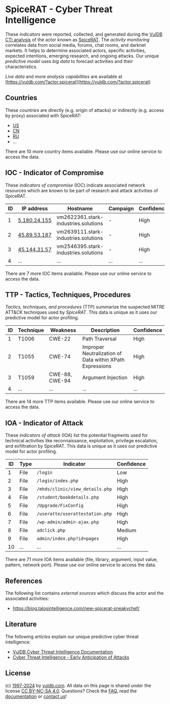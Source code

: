 # SpiceRAT - Cyber Threat Intelligence

These _indicators_ were reported, collected, and generated during the [VulDB CTI analysis](https://vuldb.com/?kb.cti) of the actor known as [SpiceRAT](https://vuldb.com/?actor.spicerat). The _activity monitoring_ correlates data from social media, forums, chat rooms, and darknet markets. It helps to determine associated actors, specific activities, expected intentions, emerging research, and ongoing attacks. Our unique _predictive model_ uses _big data_ to forecast activities and their characteristics.

_Live data_ and more _analysis capabilities_ are available at [https://vuldb.com/?actor.spicerat](https://vuldb.com/?actor.spicerat)

## Countries

These _countries_ are directly (e.g. origin of attacks) or indirectly (e.g. access by proxy) associated with SpiceRAT:

* [US](https://vuldb.com/?country.us)
* [CN](https://vuldb.com/?country.cn)
* [RU](https://vuldb.com/?country.ru)
* ...

There are 10 more country items available. Please use our online service to access the data.

## IOC - Indicator of Compromise

These _indicators of compromise_ (IOC) indicate associated network resources which are known to be part of research and attack activities of SpiceRAT.

ID | IP address | Hostname | Campaign | Confidence
-- | ---------- | -------- | -------- | ----------
1 | [5.180.24.155](https://vuldb.com/?ip.5.180.24.155) | vm2622361.stark-industries.solutions | - | High
2 | [45.89.53.187](https://vuldb.com/?ip.45.89.53.187) | vm2639111.stark-industries.solutions | - | High
3 | [45.144.31.57](https://vuldb.com/?ip.45.144.31.57) | vm2546395.stark-industries.solutions | - | High
4 | ... | ... | ... | ...

There are 7 more IOC items available. Please use our online service to access the data.

## TTP - Tactics, Techniques, Procedures

_Tactics, techniques, and procedures_ (TTP) summarize the suspected MITRE ATT&CK techniques used by _SpiceRAT_. This data is unique as it uses our predictive model for actor profiling.

ID | Technique | Weakness | Description | Confidence
-- | --------- | -------- | ----------- | ----------
1 | T1006 | CWE-22 | Path Traversal | High
2 | T1055 | CWE-74 | Improper Neutralization of Data within XPath Expressions | High
3 | T1059 | CWE-88, CWE-94 | Argument Injection | High
4 | ... | ... | ... | ...

There are 14 more TTP items available. Please use our online service to access the data.

## IOA - Indicator of Attack

These _indicators of attack_ (IOA) list the potential fragments used for technical activities like reconnaissance, exploitation, privilege escalation, and exfiltration by SpiceRAT. This data is unique as it uses our predictive model for actor profiling.

ID | Type | Indicator | Confidence
-- | ---- | --------- | ----------
1 | File | `/login` | Low
2 | File | `/login/index.php` | High
3 | File | `/mhds/clinic/view_details.php` | High
4 | File | `/student/bookdetails.php` | High
5 | File | `/Upgrade/FixConfig` | High
6 | File | `/useratte/userattestation.php` | High
7 | File | `/wp-admin/admin-ajax.php` | High
8 | File | `adclick.php` | Medium
9 | File | `admin/index.php?id=pages` | High
10 | ... | ... | ...

There are 71 more IOA items available (file, library, argument, input value, pattern, network port). Please use our online service to access the data.

## References

The following list contains _external sources_ which discuss the actor and the associated activities:

* https://blog.talosintelligence.com/new-spicerat-sneakychef/

## Literature

The following _articles_ explain our unique predictive cyber threat intelligence:

* [VulDB Cyber Threat Intelligence Documentation](https://vuldb.com/?kb.cti)
* [Cyber Threat Intelligence - Early Anticipation of Attacks](https://www.scip.ch/en/?labs.20201022)

## License

(c) [1997-2024](https://vuldb.com/?kb.changelog) by [vuldb.com](https://vuldb.com/?kb.about). All data on this page is shared under the license [CC BY-NC-SA 4.0](https://creativecommons.org/licenses/by-nc-sa/4.0/). Questions? Check the [FAQ](https://vuldb.com/?kb.faq), read the [documentation](https://vuldb.com/?kb) or [contact us](https://vuldb.com/?contact)!
